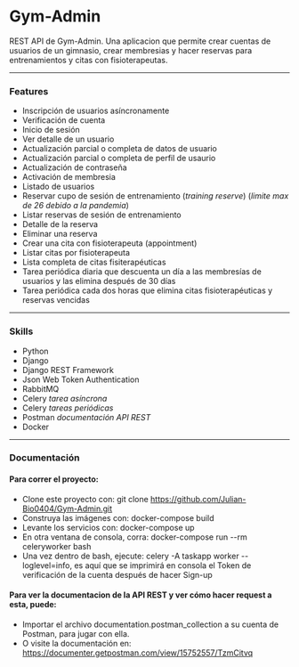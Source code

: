 # Gym-Admin
REST API de Gym-Admin. Una aplicacion que permite crear cuentas de usuarios de un gimnasio, crear membresias y hacer reservas para entrenamientos y citas con fisioterapeutas.

----
### Features
- Inscripción de usuarios asíncronamente
- Verificación de cuenta
- Inicio de sesión 
- Ver detalle de un usuario
- Actualización parcial o completa de datos de usuario
- Actualización parcial o completa de perfil de usaurio
- Actualización de contraseña 
- Activación de membresia
- Listado de usuarios
- Reservar cupo de sesión de entrenamiento (*training reserve*) (*limite max de 26 debido a la pandemia*)
- Listar reservas de sesión de entrenamiento
- Detalle de la reserva
- Eliminar una reserva
- Crear una cita con fisioterapeuta (appointment)
- Listar citas por fisioterapeuta
- Lista completa de citas fisiterapéuticas 
- Tarea periódica diaria que descuenta un día a las membresías de usuarios y las elimina después de 30 días
- Tarea periódica cada dos horas que elimina citas fisioterapéuticas y reservas vencidas
----

### Skills  
- Python
- Django
- Django REST Framework
- Json Web Token Authentication
- RabbitMQ
- Celery *tarea asíncrona*
- Celery *tareas periódicas*
- Postman *documentación API REST*
- Docker
----

### Documentación 
#### Para correr el proyecto:
- Clone este proyecto con: git clone https://github.com/Julian-Bio0404/Gym-Admin.git
- Construya las imágenes con: docker-compose build 
- Levante los servicios con: docker-compose up
- En otra ventana de consola, corra: docker-compose run --rm celeryworker bash
- Una vez dentro de bash, ejecute: celery -A taskapp worker --loglevel=info,
  es aquí que se imprimirá en consola el Token de verificación de la cuenta después de hacer Sign-up

#### Para ver la documentacion de la API REST y ver cómo hacer request a esta, puede:
- Importar el archivo documentation.postman_collection a su cuenta de Postman, para jugar con ella.
- O visite la documentación en: https://documenter.getpostman.com/view/15752557/TzmCitvq 